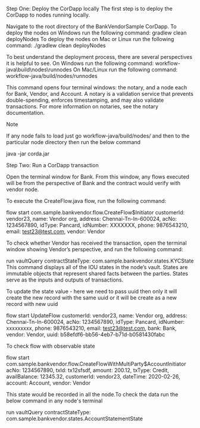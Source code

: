 Step One: Deploy the CorDapp locally
The first step is to deploy the CorDapp to nodes running locally.

Navigate to the root directory of the BankVendorSample CorDapp.
To deploy the nodes on Windows run the following command:
gradlew clean deployNodes
To deploy the nodes on Mac or Linux run the following command:
./gradlew clean deployNodes

To best understand the deployment process, there are several perspectives it is helpful to see. On Windows run the following command: 
workflow-java\build\nodes\runnodes
On Mac/Linux run the following command:
workflow-java/build/nodes/runnodes

This command opens four terminal windows: the notary, and a node each for Bank, Vendor, and Account. A notary is a validation service that prevents double-spending, enforces timestamping, and may also validate transactions. For more information on notaries, see the notary documentation.

Note

If any node fails to load just go workflow-java/build/nodes/ and then to the particular node directory then run the below command

java -jar corda.jar

Step Two: Run a CorDapp transaction


Open the terminal window for Bank. From this window, any flows executed will be from the perspective of Bank and the contract would verify with vendor node.

To execute the CreateFlow.java flow, run the following command:

flow start com.sample.bankvendor.flow.CreateFlow$Initiator customerId: vendor23, name: Vendor org, address: Chennai-Tn-In-600024, acNo: 1234567890, idType: Pancard, idNumber: XXXXXXX, phone: 9876543210, email: test23@test.com, vendor: Vendor


To check whether Vendor has received the transaction, open the terminal window showing Vendor’s perspective, and run the following command:

run vaultQuery contractStateType: com.sample.bankvendor.states.KYCState
This command displays all of the IOU states in the node’s vault. States are immutable objects that represent shared facts between the parties. States serve as the inputs and outputs of transactions.

To update the state value - here we need to pass uuid then only it will create the new record with the same uuid or it will be create as a new record with new uuid

flow start UpdateFlow customerId: vendor23, name: Vendor org, address: Chennai-Tn-In-600024, acNo: 1234567890, idType: Pancard, idNumber: xxxxxxxxx, phone: 9876543210, email: test23@test.com, bank: Bank, vendor: Vendor, uuid: b58efdf6-bb56-4eb7-b71d-b0581430fabc


To check flow with observable state

flow start com.sample.bankvendor.flow.CreateFlowWithMultiParty$AccountInitiator acNo: 1234567890, txId: tx12sfsdf, amount: 200.12, txType: Credit, availBalance: 12345.32, customerId: vendor23, dateTime: 2020-02-26, account: Account, vendor: Vendor

This state would be recorded in all the node.To check the data run the below command in any node's terminal

run vaultQuery contractStateType: com.sample.bankvendor.states.AccountStatementState
